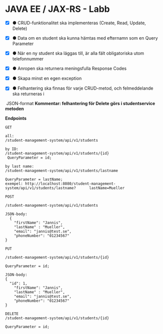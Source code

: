 # JAVA EE / JAX-RS - Labb



- [x] ● CRUD-funktionalitet ska implementeras (Create, Read, Update, Delete) 

- [x] ● Data om en student ska kunna hämtas med efternamn som en Query Parameter

- [x] ● När en ny student ska läggas till, är alla fält obligatoriska utom telefonnummer

- [x] ● Anropen ska returnera meningsfulla Response Codes

- [x] ● Skapa minst en egen exception

- [x] ● Felhantering ska finnas för varje CRUD-metod, och felmeddelande ska returneras i

​	JSON-format **Kommentar: felhantering för Delete görs i studentservice metoden**



**Endpoints**

```
GET

all:
/student-management-system/api/v1/students

by ID:
/student-management-system/api/v1/students/{id}
 QueryParameter = id;

by last name:
/student-management-system/api/v1/students/lastname

QueryParameter = lastName;
exempel: http://localhost:8080/student-management-system/api/v1/students/lastname?		lastName=Mueller
```

```
POST

/student-management-system/api/v1/students
 
JSON-body:
  { 
	"firstName": "Jannis",
	"lastName" : "Mueller",
	"email": "jannis@test.se",
	"phoneNumber": "01234567"
}
```

```
PUT

/student-management-system/api/v1/students/{id}

QueryParameter = id;

JSON-body:
{ 
  "id": 1,
	"firstName": "Jannis",
	"lastName" : "Mueller",
	"email": "jannis@test.se",
	"phoneNumber": "01234567"
}
```

```
DELETE
/student-management-system/api/v1/students/{id}

QueryParameter = id;

```

